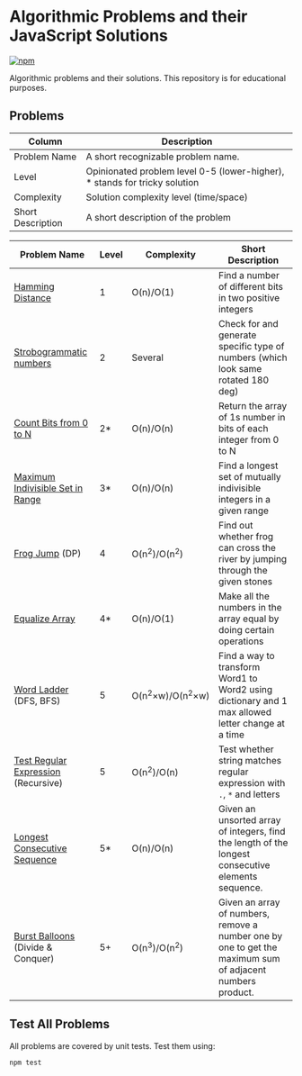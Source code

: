 # Algorithmic Problems and their JavaScript Solutions

[![npm](https://travis-ci.org/ZitRos/edu-algorithms.svg?branch=master)](https://travis-ci.org/ZitRos/edu-algorithms)

Algorithmic problems and their solutions. This repository is for educational purposes.

Problems
--------

| Column            | Description                                                                |
|-------------------|----------------------------------------------------------------------------|
| Problem Name      | A short recognizable problem name.                                         |
| Level             | Opinionated problem level 0-5 (lower-higher), * stands for tricky solution |
| Complexity        | Solution complexity level (time/space)                                     |
| Short Description | A short description of the problem                                         | 

| Problem Name                                                                  | Level | Complexity                            | Short Description                                                                                         |
|-------------------------------------------------------------------------------|-------|---------------------------------------|-----------------------------------------------------------------------------------------------------------|
| [Hamming Distance](problems/hamming-distance)                                 | 1     | O(n)/O(1)                             | Find a number of different bits in two positive integers                                                  |
| [Strobogrammatic numbers](problems/strobogrammatic-number)                    | 2     | Several                               | Check for and generate specific type of numbers (which look same rotated 180 deg)                         |
| [Count Bits from 0 to N](problems/count-bits-from-0-to-n)                     | 2*    | O(n)/O(n)                             | Return the array of 1s number in bits of each integer from 0 to N                                         |
| [Maximum Indivisible Set in Range](problems/maximum-indivisible-set-in-range) | 3*    | O(n)/O(n)                             | Find a longest set of mutually indivisible integers in a given range                                      |
| [Frog Jump](problems/frog-jump) (DP)                                          | 4     | O(n<sup>2</sup>)/O(n<sup>2</sup>)     | Find out whether frog can cross the river by jumping through the given stones                             |
| [Equalize Array](problems/equalize-array)                                     | 4*    | O(n)/O(1)                             | Make all the numbers in the array equal by doing certain operations                                       |
| [Word Ladder](problems/word-ladder) (DFS, BFS)                                | 5     | O(n<sup>2</sup>×w)/O(n<sup>2</sup>×w) | Find a way to transform Word1 to Word2 using dictionary and 1 max allowed letter change at a time         |
| [Test Regular Expression](problems/test-regular-expression) (Recursive)       | 5     | O(n<sup>2</sup>)/O(n)                 | Test whether string matches regular expression with `.`, `*` and letters                                  |
| [Longest Consecutive Sequence](problems/longest-consecutive-sequence)         | 5*    | O(n)/O(n)                             | Given an unsorted array of integers, find the length of the longest consecutive elements sequence.        |
| [Burst Balloons](problems/burst-balloons) (Divide & Conquer)                  | 5+    | O(n<sup>3</sup>)/O(n<sup>2</sup>)     | Given an array of numbers, remove a number one by one to get the maximum sum of adjacent numbers product. |

Test All Problems
-----------------

All problems are covered by unit tests. Test them using:

```bash
npm test
```
